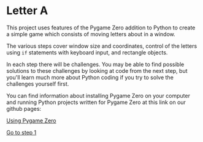 # Letter A

This project uses features of the Pygame Zero addition to Python to create a simple game which consists of moving letters about in a window.

The various steps cover window size and coordinates, control of the letters using ```if``` statements with keyboard input, and rectangle objects.

In each step there will be challenges. You may be able to find possible solutions to these challenges by looking at code from the next step, but you'll learn much more about Python coding if you try to solve the challenges yourself first.

You can find information about installing Pygame Zero on your computer and running Python projects written for Pygame Zero at this link on our github pages:

[Using Pygame Zero](../../../Using-Pygame-Zero)

[Go to step 1](Step1-display_letter)
